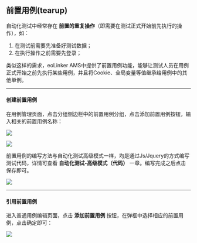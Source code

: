 ## 前置用例(tearup)
自动化测试中经常存在 **前置的重复操作**（即需要在测试正式开始前先执行的操作），如：
1. 在测试前需要先准备好测试数据；
2. 在执行操作之前需要先登录；

类似这样的需求，eoLinker AMS中提供了前置用例功能，能够让测试人员在用例正式开始之前先执行某些用例，并且将Cookie、全局变量等值继承给用例中的其他单例。

---

#### 创建前置用例
在用例管理页面，点击分组侧边栏中的前置用例分组，点击添加前置用例按钮，输入相关的前置用例名称：

![](http://data.eolinker.com/course/VEKAmC3d2791f3db2721b4347e787db47002aec5041afa7)

![](http://data.eolinker.com/course/ru3IRJeb5c854c033b8fdcd3f65e54ef2dbaeb987b9868c)

前置用例的编写方法与自动化测试高级模式一样，均是通过Js/Jquery的方式编写测试代码，详情可查看 **自动化测试-高级模式（代码）** 一章。编写完成之后点击保存即可。

![](http://data.eolinker.com/course/AfRTXRfe277034541c280271919a34faefebee3bff95f12)

---

#### 引用前置用例
进入普通用例编辑页面，点击 **添加前置用例** 按钮，在弹框中选择相应的前置用例，点击确定即可：

![](http://data.eolinker.com/course/8UsaRlZ12ba95a2a8742e25ae4efb337301e123e223b9ae)